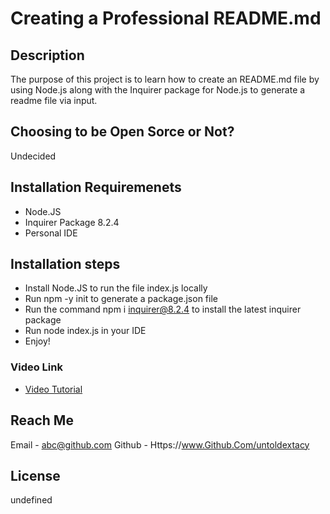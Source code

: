 # Creating a Professional README.md


## Description
The purpose of this project is to learn how to create an README.md file by using Node.js along with the Inquirer package for Node.js to generate a readme file via input.


## Choosing to be Open Sorce or Not?
Undecided

## Installation Requiremenets
- Node.JS
- Inquirer Package 8.2.4
- Personal IDE

## Installation steps

-  Install Node.JS to run the file index.js locally
-  Run npm -y init to generate a package.json file
-  Run the command npm i inquirer@8.2.4 to install the latest inquirer package
-  Run node index.js in your IDE
-  Enjoy!


### Video Link
- [Video Tutorial](https://app.screencastify.com/v3/watch/x2k5KOfchFmP0i21cz79)

## Reach Me

Email - abc@github.com
Github - Https://www.Github.Com/untoldextacy


## License

undefined


